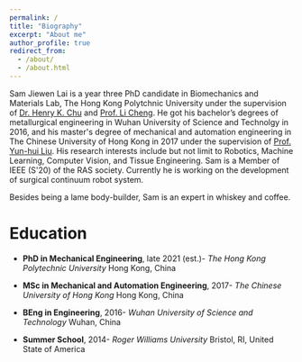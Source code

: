 ```yaml
---
permalink: /
title: "Biography"
excerpt: "About me"
author_profile: true
redirect_from: 
  - /about/
  - /about.html
---
```


Sam Jiewen Lai is a year three PhD candidate in Biomechanics and Materials Lab, The Hong Kong Polytchnic University under the supervision of [Dr. Henry K. Chu](https://www.polyu.edu.hk/me/people/academic-teaching-staff/chu-kar-hang-henry-dr/) and [Prof. Li Cheng](https://www.polyu.edu.hk/me/people/academic-teaching-staff/cheng-li-prof/). He got his bachelor’s degrees of metallurgical engineering in Wuhan University of Science and Technolgy in 2016, and his master's degree of mechanical and automation engineering in The Chinese University of Hong Kong in 2017 under the supervision of [Prof. Yun-hui Liu](http://www.mae.cuhk.edu.hk/people/list.php?name=yhliu). His research interests include but not limit to Robotics, Machine Learning, Computer Vision, and Tissue Engineering. Sam is a Member of IEEE (S'20) of the RAS society. Currently he is working on the development of surgical continuum robot system.

Besides being a lame body-builder, Sam is an expert in whiskey and coffee.




Education
======
+ **PhD in Mechanical Engineering**, late 2021 (est.)-
_The Hong Kong Polytechnic University_
Hong Kong, China


+ **MSc in Mechanical and Automation Engineering**, 2017-
_The Chinese University of Hong Kong_
Hong Kong, China


+ **BEng in Engineering**, 2016-
_Wuhan University of Science and Technology_
Wuhan, China

+ **Summer School**, 2014-
_Roger Williams University_
Bristol, RI, United State of America


